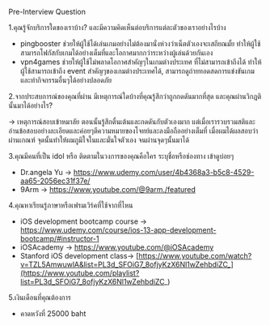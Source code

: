 Pre-Interview Question

1.คุณรู้จักบริการใดของเราบ้าง? และมีความคิดเห็นต่อบริการแต่ละตัวของเราอย่างไรบ้าง
- pingbooster ช่วยให้ผู้ใช้ได้เล่นเกมอย่างไม่ต้องมานั่งห่วงว่าเน็ตตัวเองจะเสถียณมั้ย ทำให้ผู้ใช้สามารถโฟกัสกับเกมได้อย่างเต็มที่และโอกาศมากกว่าระหว่างผู้เล่นด้วยกันเอง
- vpn4games ช่วยให้ผู้ใช้ไม่พลาดโอกาศสำคัญๆในเกมต่างประเทศ ที่ไม่สามารถเข้าถึงได้ ทำให้ผู้ใช้สามารถเข้าถึง event สำคัญๆของเกมต่างประเทศได้, สามารถดูถ่ายทอดสดการแข่งขันเกมและทำกิจกรรมอื่นๆได้อย่างปลอดภัย

2.จากประสบการณ์ของคุณที่ผ่าน มีเหตุการณ์ใดบ้างที่คุณรู้สึกว่าถูกกดดันมากที่สุด และคุณผ่านวิกฎตินั้นมาได้อย่างไร?

-> เหตุการณ์สอบเข้าหมาลัย ตอนนั้นรู้สึกตื่นเต้นและกดดันกับตัวเองมาก แต่เมื่อเรารวบรวมสติและอ่านข้อสอบอย่างละเอียดและค่อยๆตีความหมายของโจทย์และลงมือถืออย่างเต็มที่ เมื่อผมได้ผลสอบว่าผ่านเกณฑ์ จุดนั้นทำให้ผมภูมิใจในและมั่นใจตัวเอง จนผ่านจุดๆนั้นมาได้

3.คุณมีคนที่เป็น idol หรือ ติดตามในวงการของคุณคือใคร ระบุชื่อหรือช่องทาง เข้าดูบ่อยๆ
- Dr.angela Yu -> https://www.udemy.com/user/4b4368a3-b5c8-4529-aa65-2056ec31f37e/
- 9Arm -> https://www.youtube.com/@9arm./featured

4.คุณหาเรียนรู้ภาษาหรือเฟรมเวิร์คที่ใช้จากที่ไหน
- iOS development bootcamp course -> https://www.udemy.com/course/ios-13-app-development-bootcamp/#instructor-1
- iOSAcademy -> https://www.youtube.com/@iOSAcademy
- Stanford iOS development class-> [https://www.youtube.com/watch?v=TZL5AmwuwlA&list=PL3d_SFOiG7_8ofjyKzX6Nl1wZehbdiZC_](https://www.youtube.com/playlist?list=PL3d_SFOiG7_8ofjyKzX6Nl1wZehbdiZC_)

5.เงินเดือนที่คุณต้องการ
- คาดหวังที่ 25000 baht

